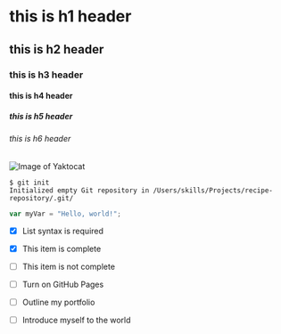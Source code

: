 # this is h1 header
## this is h2 header
### this is h3 header
#### this is h4 header
##### this is h5 header
###### this is h6 header

![Image of Yaktocat](https://octodex.github.com/images/yaktocat.png)

```
$ git init
Initialized empty Git repository in /Users/skills/Projects/recipe-repository/.git/
```

``` javascript
var myVar = "Hello, world!";
```

- [x] List syntax is required
- [x] This item is complete
- [ ] This item is not complete

- [ ] Turn on GitHub Pages
- [ ] Outline my portfolio
- [ ] Introduce myself to the world
